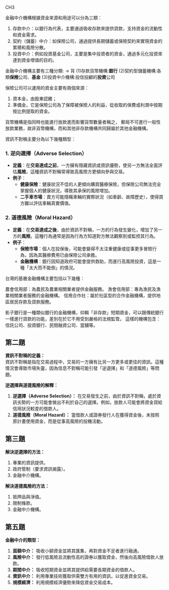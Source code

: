 CH3

金融中介機構根據資金來源和用途可以分為三類：
1. 存款中介：以銀行為代表，主要通過吸收存款來提供貸款，支持資金的流動性和資金需求。
2. 契約（儲蓄）中介：如保險公司，通過提供長期儲蓄或保險契約來實現資金的累積和風險分散。
3. 投資中介：例如投資基金公司，主要是集中投資者的資金，通過多元化投資來達到資金增值的目的。

金融中介機構主要有三種分類: -> 背
(1)存款貨幣機構:**銀行**
(2)契約型儲蓄機構:各類**保險**公司、**基金**
(3)投資中介機構:投信投顧的**投資**公司

保險公司可以運用的資金主要有兩個來源：
1. 資本金，由股東認繳；
2. 準備金，它是保險公司為了保障被保險人的利益，從收取的保費或利潤中按期按比例提取的資金。

貨幣機構是指同時也能進行放款進而影響貨幣數量者稱之，
郵局不可進行一般性放款業務，故非貨幣機構，而和其他非存款機構共同歸屬於其他金融機構。



資訊不對稱主要分為以下幾種類型：
### 1. **逆向選擇（Adverse Selection）**
   - **定義**：在**交易達成之前**，一方擁有隱藏資訊或資訊優勢，使另一方無法全面評估**風險**。這種資訊不對稱常導致高風險方更傾向參與交易。
   - **例子**：
     - **健康保險**：健康狀況不佳的人更傾向購買醫療保險，但保險公司無法完全掌握個人的健康狀況，導致其承保的風險增加。
     - **二手車市場**：賣方可能隱瞞車輛的實際狀況（如車齡、故障歷史），使得買方難以評估車輛真實價值。

### 2. **道德風險（Moral Hazard）**
   - **定義**：在**交易達成之後**，由於資訊不對稱，一方的行為發生變化，增加了另一方的**風險**。這種行為通常是因為行為方知道對方無法觀察到或監控其行為。
   - **例子**：
     - **保險市場**：個人在投保後，可能會變得不太注重健康或從事更多冒險行為，因為其醫療費用已由保險公司承擔。
     - **金融機構**：銀行因知道政府可能會提供救助，而進行高風險投資，這是一種「太大而不能倒」的情況。



台灣的基層金融機構主要包括以下幾種：

農會信用部：為農民及農業相關業者提供金融服務。
漁會信用部：專為漁民及漁業相關業者服務的金融機構。
信用合作社：屬於社區型的合作金融機構，提供地區居民存款及貸款服務。


影子銀行是一種類似銀行的金融機構，仰賴「非存款」短期資金，可以跟傳統銀行一樣進行貸款的功能，差別在於它不用受到嚴格的法規監管。
這樣的機構包含：信託公司、投資銀行、民間融資公司、當舖等。



## 第二題
**資訊不對稱的定義：**  
資訊不對稱是指在交易過程中，交易的一方擁有比另一方更多或更佳的資訊。這種情況會導致市場失靈，因為信息不對稱可能引發「逆選擇」和「道德風險」等問題。

**逆選擇與道德風險的解釋：**
1. **逆選擇（Adverse Selection）：** 在交易發生之前，由於資訊不對稱，處於資訊劣勢的一方可能會做出不利於自己的選擇。例如，放款人可能會將資金貸給信用狀況較差的借款人。
2. **道德風險（Moral Hazard）：** 當借款人或證券發行人在獲得資金後，未按照原計畫使用資金，而是從事高風險的投機活動。

## 第三題
**解決逆選擇的方法：**
1. 專業的資訊提供。
2. 政府管制（要求資訊揭露）。
3. 金融中介機構。

**解決道德風險的方法：**
1. 抵押品與淨值。
2. 限制條款。
3. 金融中介機構。

## 第五題
**金融中介的類型：**
1. **面額中介：** 吸收小額資金並將其匯集，再對資金不足者進行融通。
2. **風險中介：** 發行低風險且流動性高的證券以獲取資金，然後向高風險借款人放款。
3. **期間中介：** 吸收短期資金並將其提供給需要長期資金的借款人。
4. **資訊中介：** 利用專業技術獲取供需雙方有用的資訊，以促進資金交易。
5. **規模經濟：** 利用規模經濟優勢來降低資金交易成本。
